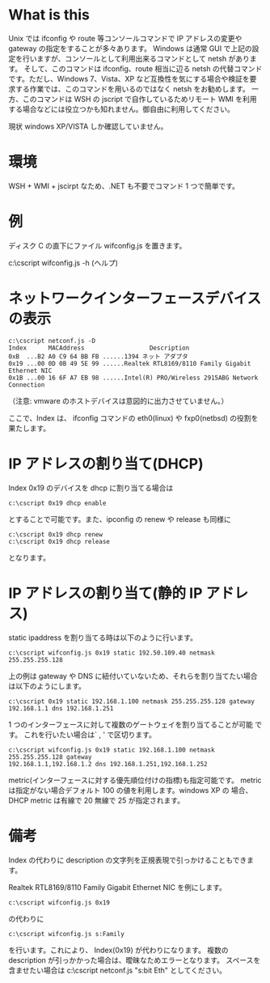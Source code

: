 What is this
================================

Unix では ifconfig や route 等コンソールコマンドで IP アドレスの変更や gateway の指定をすることが多々あります。
Windows は通常 GUI で上記の設定を行いますが、コンソールとして利用出来るコマンドとして netsh があります。
そして、このコマンドは ifconfig、route 相当に辺る netsh の代替コマンドです。ただし、Windows 7、Vista、XP など互換性を気にする場合や検証を要求する作業では、このコマンドを用いるのではなく netsh をお勧めします。
一方、このコマンドは WSH の jscript で自作しているためリモート WMI を利用する場合などには役立つかも知れません。御自由に利用してください。


現状 windows XP/VISTA しか確認していません。


環境
================================
WSH + WMI + jscirpt なため、.NET も不要でコマンド 1 つで簡単です。


例
================================
ディスク C の直下にファイル wifconfig.js を置きます。

c:\cscript wifconfig.js -h (ヘルプ)

ネットワークインターフェースデバイスの表示
================================

    c:\cscript netconf.js -D 
    Index      MACAddress                  Description
    0xB  ...B2 A0 C9 64 BB FB ......1394 ネット アダプタ
    0x19 ...00 0D 0B 49 5E 99 ......Realtek RTL8169/8110 Family Gigabit Ethernet NIC
    0x1B ...00 16 6F A7 EB 98 ......Intel(R) PRO/Wireless 2915ABG Network Connection


（注意: vmware のホストデバイスは意図的に出力させていません。）


ここで、Index は、 ifconfig コマンドの eth0(linux) や fxp0(netbsd) の役割を果たします。

IP アドレスの割り当て(DHCP)
================================
Index 0x19 のデバイスを dhcp に割り当てる場合は

    c:\cscript 0x19 dhcp enable

とすることで可能です。また、ipconfig の renew や release も同様に

    c:\cscript 0x19 dhcp renew
    c:\cscript 0x19 dhcp release

となります。

IP アドレスの割り当て(静的 IP アドレス)
================================
static ipaddress を割り当てる時は以下のように行います。

    c:\cscript wifconfig.js 0x19 static 192.50.109.40 netmask 255.255.255.128

上の例は gateway や DNS に紐付いていないため、それらを割り当てたい場合
は以下のようにします。

    c:\cscript 0x19 static 192.168.1.100 netmask 255.255.255.128 gateway
    192.168.1.1 dns 192.168.1.251


1 つのインターフェースに対して複数のゲートウェイを割り当てることが可能
です。
これを行いたい場合は` , ' で区切ります。

    c:\cscript wifconfig.js 0x19 static 192.168.1.100 netmask 255.255.255.128 gateway
    192.168.1.1,192.168.1.2 dns 192.168.1.251,192.168.1.252

metric(インターフェースに対する優先順位付けの指標)も指定可能です。
metric は指定がない場合デフォルト 100 の値を利用します。windows XP の
場合、 DHCP metric は有線で 20 無線で 25 が指定されます。


備考
================================
Index の代わりに description の文字列を正規表現で引っかけることもできます。

Realtek RTL8169/8110 Family Gigabit Ethernet NIC
を例にします。

    c:\cscript wifconfig.js 0x19

の代わりに

    c:\cscript wifconfig.js s:Family

を行います。これにより、 Index(0x19) が代わりになります。
複数の description が引っかかった場合は、曖昧なためエラーとなります。
スペースを含ませたい場合は c:\cscript netconf.js "s:bit Eth" としてください。
